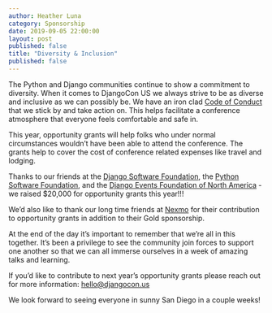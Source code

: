 ```yaml
---
author: Heather Luna
category: Sponsorship
date: 2019-09-05 22:00:00
layout: post
published: false
title: "Diversity & Inclusion"
published: false
---
```


The Python and Django communities continue to show a commitment to diversity. When it comes to DjangoCon US we always strive to be as diverse and inclusive as we can possibly be. We have an iron clad [Code of Conduct](https://2019.djangocon.us/conduct/) that we stick by and take action on. This helps facilitate a conference atmosphere that everyone feels comfortable and safe in.

This year, opportunity grants will help folks who under normal circumstances wouldn’t have been able to attend the conference. The grants help to cover the cost of conference related expenses like travel and lodging.

Thanks to our friends at the [Django Software Foundation](https://www.djangoproject.com/foundation/), the [Python Software Foundation](https://www.python.org/psf/), and the [Django Events Foundation of North America](https://www.defna.org/) - we raised $20,000 for opportunity grants this year!!!

We’d also like to thank our long time friends at [Nexmo](https://www.nexmo.com/voice) for their contribution to opportunity grants in addition to their Gold sponsorship.

At the end of the day it’s important to remember that we’re all in this together. It’s been a privilege to see the community join forces to support one another so that we can all immerse ourselves in a week of amazing talks and learning.

If you’d like to contribute to next year’s opportunity grants please reach out for more information: [hello@djangocon.us](mailto:hello@djangocon.us)

We look forward to seeing everyone in sunny San Diego in a couple weeks!

